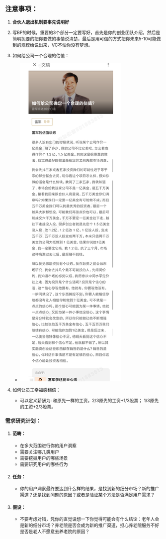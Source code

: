 ## 注意事项：  

1. **合伙人退出机制要事先说明好**

2. 写BP的时候，重要的3个部分一定要写好，首先是你的创业团队介绍，然后是简明扼要的把你要做的事情说清楚，最后是用可信的方式把你未来5-10可能做到的规模给说出来，VC不怕你没有梦想。  
3. 如何给公司一个合理的估值：  
   - ![如何给公司确定一个合理的估值](.\image\如何给公司确定一个合理的估值.png)

4. 如何让员工幸福感翻倍：  
   - 可以定义薪酬为: 和原先一样的工资，2/3原先的工资+1/3股票；  1/3原先的工资+2/3股票。     

### 需求研究计划：  

1. #### 范畴：  

   - 在多大范围进行你的用户洞察
   - 需要关注哪几类用户  
   - 需要挖掘用户的哪些场景
   - 需要研究用户的哪些行为    

2. #### 任务：  

   - 你的用户洞察最终要达到什么样的结果，是找到新的细分市场？新的推广渠道？还是找到问题的原因？或者是验证某个方法是否满足用户需求？   

3. #### 假设：  

   - 不要考虑对错，凭你的直觉设想一下你觉得可能会有什么结论：老年人会是新的细分市场？养老院是否会成为新的推广渠道，担心养老院服务不好是否是老人不愿意去养老院的原因？  
